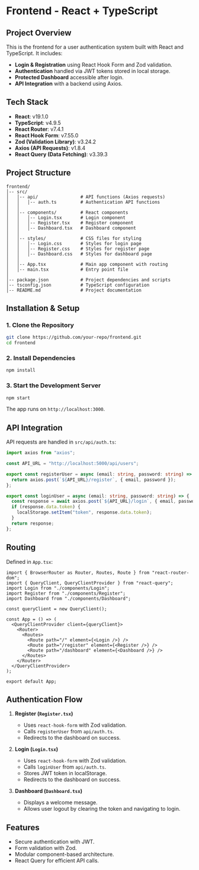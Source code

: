 # Frontend - React + TypeScript

## Project Overview
This is the frontend for a user authentication system built with React and TypeScript. It includes:
- **Login & Registration** using React Hook Form and Zod validation.
- **Authentication** handled via JWT tokens stored in local storage.
- **Protected Dashboard** accessible after login.
- **API Integration** with a backend using Axios.

## Tech Stack
- **React**: v19.1.0
- **TypeScript**: v4.9.5
- **React Router**: v7.4.1
- **React Hook Form**: v7.55.0
- **Zod (Validation Library)**: v3.24.2
- **Axios (API Requests)**: v1.8.4
- **React Query (Data Fetching)**: v3.39.3

## Project Structure
```
frontend/
│-- src/
│   │-- api/                # API functions (Axios requests)
│   │   │-- auth.ts         # Authentication API functions
│   │
│   │-- components/         # React components
│   │   │-- Login.tsx       # Login component
│   │   │-- Register.tsx    # Register component
│   │   │-- Dashboard.tsx   # Dashboard component
│   │
│   │-- styles/             # CSS files for styling
│   │   │-- Login.css       # Styles for login page
│   │   │-- Register.css    # Styles for register page
│   │   │-- Dashboard.css   # Styles for dashboard page
│   │
│   │-- App.tsx             # Main app component with routing
│   │-- main.tsx            # Entry point file
│
│-- package.json            # Project dependencies and scripts
│-- tsconfig.json           # TypeScript configuration
│-- README.md               # Project documentation
```

## Installation & Setup
### 1. Clone the Repository
```sh
git clone https://github.com/your-repo/frontend.git
cd frontend
```

### 2. Install Dependencies
```sh
npm install
```

### 3. Start the Development Server
```sh
npm start
```

The app runs on `http://localhost:3000`.

## API Integration
API requests are handled in `src/api/auth.ts`:
```ts
import axios from "axios";

const API_URL = "http://localhost:5000/api/users";

export const registerUser = async (email: string, password: string) => {
  return axios.post(`${API_URL}/register`, { email, password });
};

export const loginUser = async (email: string, password: string) => {
  const response = await axios.post(`${API_URL}/login`, { email, password });
  if (response.data.token) {
    localStorage.setItem("token", response.data.token);
  }
  return response;
};
```

## Routing
Defined in `App.tsx`:
```tsx
import { BrowserRouter as Router, Routes, Route } from "react-router-dom";
import { QueryClient, QueryClientProvider } from "react-query";
import Login from "./components/Login";
import Register from "./components/Register";
import Dashboard from "./components/Dashboard";

const queryClient = new QueryClient();

const App = () => (
  <QueryClientProvider client={queryClient}>
    <Router>
      <Routes>
        <Route path="/" element={<Login />} />
        <Route path="/register" element={<Register />} />
        <Route path="/dashboard" element={<Dashboard />} />
      </Routes>
    </Router>
  </QueryClientProvider>
);

export default App;
```

## Authentication Flow
1. **Register (`Register.tsx`)**
   - Uses `react-hook-form` with Zod validation.
   - Calls `registerUser` from `api/auth.ts`.
   - Redirects to the dashboard on success.

2. **Login (`Login.tsx`)**
   - Uses `react-hook-form` with Zod validation.
   - Calls `loginUser` from `api/auth.ts`.
   - Stores JWT token in localStorage.
   - Redirects to the dashboard on success.

3. **Dashboard (`Dashboard.tsx`)**
   - Displays a welcome message.
   - Allows user logout by clearing the token and navigating to login.


## Features
- Secure authentication with JWT.
- Form validation with Zod.
- Modular component-based architecture.
- React Query for efficient API calls.


